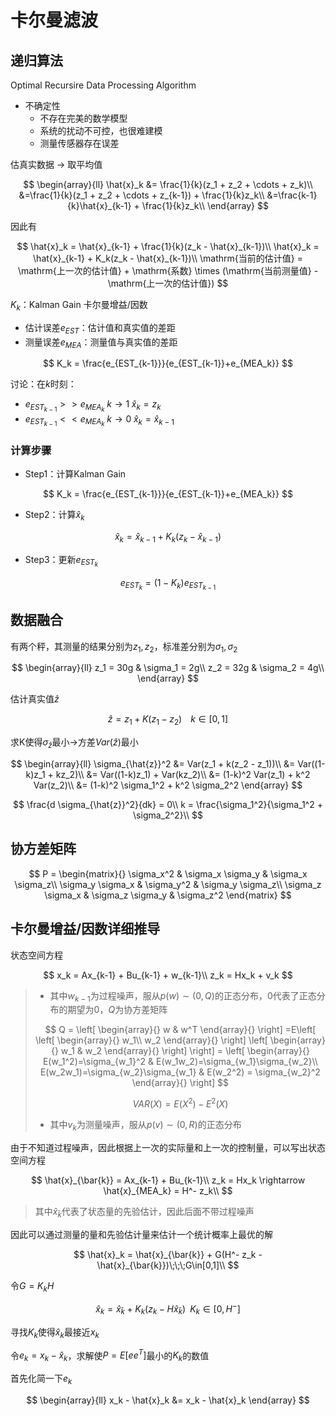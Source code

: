 # 卡尔曼滤波

## 递归算法

Optimal Recursire Data Processing Algorithm

* 不确定性
  * 不存在完美的数学模型
  * 系统的扰动不可控，也很难建模
  * 测量传感器存在误差

估真实数据 -> 取平均值

$$
\begin{array}{ll}
\hat{x}_k &= \frac{1}{k}(z_1 + z_2 + \cdots + z_k)\\
&=\frac{1}{k}(z_1 + z_2 + \cdots + z_{k-1}) + \frac{1}{k}z_k\\
&=\frac{k-1}{k}\hat{x}_{k-1} + \frac{1}{k}z_k\\
\end{array}
$$

因此有

$$
\hat{x}_k = \hat{x}_{k-1} + \frac{1}{k}(z_k - \hat{x}_{k-1})\\
\hat{x}_k = \hat{x}_{k-1} + K_k(z_k - \hat{x}_{k-1})\\
\mathrm{当前的估计值} = \mathrm{上一次的估计值} + \mathrm{系数} \times (\mathrm{当前测量值} - \mathrm{上一次的估计值})
$$

$K_k$：Kalman Gain 卡尔曼增益/因数

* 估计误差$e_{EST}$：估计值和真实值的差距
* 测量误差$e_{MEA}$：测量值与真实值的差距

$$
K_k = \frac{e_{EST_{k-1}}}{e_{EST_{k-1}}+e_{MEA_k}}
$$

讨论：在$k$时刻：

* $e_{EST_{k-1}} >> e_{MEA_{k}}\; k\rightarrow1\;\hat{x}_k = z_k$
* $e_{EST_{k-1}}<<e_{MEA_k}\;k\rightarrow 0\; \hat{x}_k = \hat{x}_{k-1}$

### 计算步骤

* Step1：计算Kalman Gain

$$
K_k = \frac{e_{EST_{k-1}}}{e_{EST_{k-1}}+e_{MEA_k}}
$$

* Step2：计算$\hat{x}_k$

$$
\hat{x}_k = \hat{x}_{k-1} + K_k(z_k - \hat{x}_{k-1})
$$

* Step3：更新$e_{EST_k}$

$$
e_{EST_k} = (1-K_k)e_{EST_{k-1}}
$$

## 数据融合

有两个秤，其测量的结果分别为$z_1,z_2$，标准差分别为$\sigma_1, \sigma_2$

$$
\begin{array}{ll}
z_1 = 30g & \sigma_1 = 2g\\
z_2 = 32g & \sigma_2 = 4g\\
\end{array}
$$

估计真实值$\hat{z}$

$$
\hat{z} = z_1 + K(z_1 - z_2)\;\;\;\;k\in[0,1]
$$

求K使得$\sigma_{\hat{z}}$最小->方差$Var(\hat{z})$最小

$$
\begin{array}{ll}
\sigma_{\hat{z}}^2 &= Var(z_1 + k(z_2 - z_1))\\ 
&= Var((1-k)z_1 + kz_2)\\
&= Var((1-k)z_1) + Var(kz_2)\\
&= (1-k)^2 Var(z_1) + k^2 Var(z_2)\\
&= (1-k)^2 \sigma_1^2 + k^2 \sigma_2^2
\end{array}
$$

$$
\frac{d \sigma_{\hat{z}}^2}{dk} = 0\\
k = \frac{\sigma_1^2}{\sigma_1^2 + \sigma_2^2}\\
$$

## 协方差矩阵

$$
P = 
\begin{matrix}{}
\sigma_x^2 & \sigma_x \sigma_y & \sigma_x \sigma_z\\
\sigma_y \sigma_x & \sigma_y^2 & \sigma_y \sigma_z\\
\sigma_z \sigma_x & \sigma_z \sigma_y & \sigma_z^2
\end{matrix}
$$



## 卡尔曼增益/因数详细推导

状态空间方程

$$
x_k = Ax_{k-1} + Bu_{k-1} + w_{k-1}\\
z_k = Hx_k + v_k
$$

> * 其中$w_{k-1}$为过程噪声，服从$p(w)\sim(0,Q)$的正态分布，$0$代表了正态分布的期望为$0$，$Q$为协方差矩阵
>
> $$
> Q = \left[
> \begin{array}{}
> w & w^T
> \end{array}{}
> \right]
> =E\left[
> \left[
> \begin{array}{}
> w_1\\
> w_2
> \end{array}{}
> \right]
> \left[
> \begin{array}{}
> w_1 & w_2
> \end{array}{}
> \right]
> \right] = 
> \left[
> \begin{array}{}
> E(w_1^2)=\sigma_{w_1}^2 & E(w_1w_2)=\sigma_{w_1}\sigma_{w_2}\\
> E(w_2w_1)=\sigma_{w_2}\sigma_{w_1} & E(w_2^2) = \sigma_{w_2}^2
> \end{array}{}
> \right]
> $$
>
> $$
> VAR(X) = E(X^2) - E^2(X)
> $$
>
> * 其中$v_k$为测量噪声，服从$p(v)\sim (0,R)$的正态分布

由于不知道过程噪声，因此根据上一次的实际量和上一次的控制量，可以写出状态空间方程

$$
\hat{x}_{\bar{k}} = Ax_{k-1} + Bu_{k-1}\\
z_k = Hx_k \rightarrow \hat{x}_{MEA_k} = H^- z_k\\
$$


> 其中$\hat{x}_{\bar{k}}$代表了状态量的先验估计，因此后面不带过程噪声

因此可以通过测量的量和先验估计量来估计一个统计概率上最优的解

$$
\hat{x}_k = \hat{x}_{\bar{k}} + G(H^- z_k - \hat{x}_{\bar{k}})\;\;\;G\in[0,1]\\
$$

令$G = K_k H$

$$
\hat{x}_k = \hat{x}_{\bar{k}} + K_k(z_k - H\hat{x}_{\bar{k}})\;\;K_k \in[0, H^-]
$$

寻找$K_k$使得$\hat{x}_k$最接近$x_k$

令$e_k = x_k - \hat{x}_k$，求解使$P=E[e e^T]$最小的$K_k$的数值

首先化简一下$e_k$

$$
\begin{array}{ll}
x_k - \hat{x}_k &= x_k - \hat{x}_k
\end{array}
$$












  







​     
